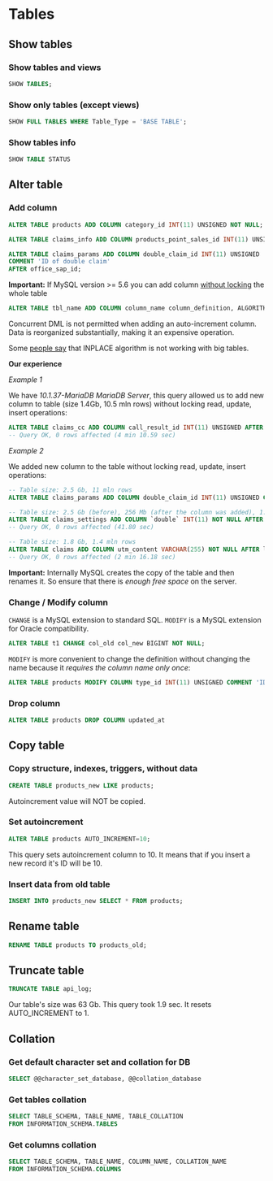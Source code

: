 # Tables

## Show tables

### Show tables and views

```sql
SHOW TABLES;
```

### Show only tables (except views)

```sql
SHOW FULL TABLES WHERE Table_Type = 'BASE TABLE';
```

### Show tables info

```sql
SHOW TABLE STATUS
```

## Alter table

### Add column

```sql
ALTER TABLE products ADD COLUMN category_id INT(11) UNSIGNED NOT NULL;

ALTER TABLE claims_info ADD COLUMN products_point_sales_id INT(11) UNSIGNED AFTER city_name;

ALTER TABLE claims_params ADD COLUMN double_claim_id INT(11) UNSIGNED 
COMMENT 'ID of double claim'
AFTER office_sap_id;
```

**Important:** If MySQL version >= 5.6 you can add column [without locking](https://dev.mysql.com/doc/refman/5.6/en/innodb-online-ddl-operations.html#online-ddl-column-operations) the whole table

```sql
ALTER TABLE tbl_name ADD COLUMN column_name column_definition, ALGORITHM=INPLACE, LOCK=NONE;
```
Concurrent DML is not permitted when adding an auto-increment column. Data is reorganized substantially, making it an expensive operation.

Some [people say](https://medium.com/practo-engineering/mysql-zero-downtime-schema-update-without-algorithm-inplace-fd427ec5b681) that INPLACE algorithm is not working with big tables.

**Our experience**

*Example 1*

We have *10.1.37-MariaDB MariaDB Server*, this query allowed us to add new column to table (size 1.4Gb, 10.5 mln rows) without locking read, update, insert operations:

```sql
ALTER TABLE claims_cc ADD COLUMN call_result_id INT(11) UNSIGNED AFTER crm_status;
-- Query OK, 0 rows affected (4 min 10.59 sec)
```

*Example 2*

We added new column to the table without locking read, update, insert operations:

```sql
-- Table size: 2.5 Gb, 11 mln rows
ALTER TABLE claims_params ADD COLUMN double_claim_id INT(11) UNSIGNED COMMENT 'ID of double claim' AFTER office_sap_id;
```

```sql
-- Table size: 2.5 Gb (before), 256 Mb (after the column was added), 1.5 mln rows
ALTER TABLE claims_settings ADD COLUMN `double` INT(11) NOT NULL AFTER rule;
-- Query OK, 0 rows affected (41.80 sec)
```

```sql
-- Table size: 1.8 Gb, 1.4 mln rows
ALTER TABLE claims ADD COLUMN utm_content VARCHAR(255) NOT NULL AFTER ldg_utm_medium;
-- Query OK, 0 rows affected (2 min 16.18 sec)
```

**Important:** Internally MySQL creates the copy of the table and then renames it. So ensure that there is *enough free space* on the server.

### Change / Modify column

`CHANGE` is a MySQL extension to standard SQL. `MODIFY` is a MySQL extension for Oracle compatibility.

```sql
ALTER TABLE t1 CHANGE col_old col_new BIGINT NOT NULL;
```

`MODIFY` is more convenient to change the definition without changing the name because it *requires the column name only once*:

```sql
ALTER TABLE products MODIFY COLUMN type_id INT(11) UNSIGNED COMMENT 'ID of product type';
```

### Drop column

```sql
ALTER TABLE products DROP COLUMN updated_at
```

## Copy table

### Copy structure, indexes, triggers, without data

```sql
CREATE TABLE products_new LIKE products;
```
Autoincrement value will NOT be copied.

### Set autoincrement

```sql
ALTER TABLE products AUTO_INCREMENT=10;
```

This query sets autoincrement column to 10. It means that if you insert a new record it's ID will be 10.

### Insert data from old table

```sql
INSERT INTO products_new SELECT * FROM products;
```

## Rename table

```sql
RENAME TABLE products TO products_old;
```

## Truncate table

```sql
TRUNCATE TABLE api_log;
```
Our table's size was 63 Gb. This query took 1.9 sec. It resets AUTO_INCREMENT to 1.

## Collation

### Get default character set and collation for DB

```sql
SELECT @@character_set_database, @@collation_database
```

### Get tables collation

```sql
SELECT TABLE_SCHEMA, TABLE_NAME, TABLE_COLLATION
FROM INFORMATION_SCHEMA.TABLES
```

### Get columns collation

```sql
SELECT TABLE_SCHEMA, TABLE_NAME, COLUMN_NAME, COLLATION_NAME 
FROM INFORMATION_SCHEMA.COLUMNS
```

